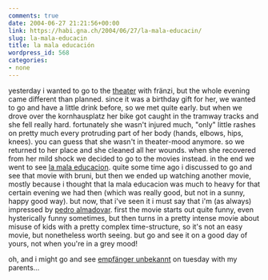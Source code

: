 ```yaml
---
comments: true
date: 2004-06-27 21:21:56+00:00
link: https://habi.gna.ch/2004/06/27/la-mala-educacin/
slug: la-mala-educacin
title: la mala educación
wordpress_id: 568
categories:
- none
---
```


yesterday i wanted to go to the [theater](http://theatereffinger.ch/) with fränzi, but the whole evening came different than planned.
since it was a birthday gift for her, we wanted to go and have a little drink before, so we met quite early.
but when we drove over the kornhausplatz her bike got caught in the tramway tracks and she fell really hard.
fortunately she wasn't injured much, "only" little rashes on pretty much every protruding part of her body (hands, elbows, hips, knees). 
you can guess that she wasn't in theater-mood anymore. so we returned to her place and she cleaned all her wounds.
when she recovered from her mild shock we decided to go to the movies instead.
in the end we went to see [la mala educacion](https://imdb.com/title/tt0275491/).
quite some time ago i discussed to go and see that movie with bruni, but then we ended up watching another movie, mostly because i thought that la mala educacion was much to heavy for that certain evening we had then (which was really good, but not in a sunny, happy good way).
but now, that i've seen it i must say that i'm (as always) impressed by [pedro almadovar](https://imdb.com/name/nm0000264/).
first the movie starts out quite funny, even hysterically funny sometimes, but then turns in a pretty intense movie about misuse of kids with a pretty complex time-structure, so it's not an easy movie, but nonetheless worth seeing.
but go and see it on a good day of yours, not when you're in a grey mood!

oh, and i might go and see [empfänger unbekannt](http://theatereffinger.ch/) on tuesday with my parents...
